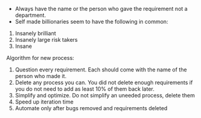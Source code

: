 - Always have the name or the person who gave the requirement not a department. 
- Self made billionaries seem to have the following in common: 
1) Insanely brilliant 
2) Insanely large risk takers 
3) Insane

Algorithm for new process:
1) Question every requirement. Each should come with the name of the person who made it. 
2) Delete any process you can. You did not delete enough requirements if you do not need to add as least 10% of them back later.
3) Simplify and optimize. Do not simplify an uneeded process, delete them
4) Speed up iteration time
5) Automate only after bugs removed and requirements deleted